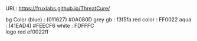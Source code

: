URL:
https://fruxlabs.github.io/ThreatCure/


bg Color (blue) : (011627) #0A080D
grey gb : f3f5fa
red color : FF0022 
aqua : (41EAD4) #FEECF6
white : FDFFFC  
logo red ef0022ff  

